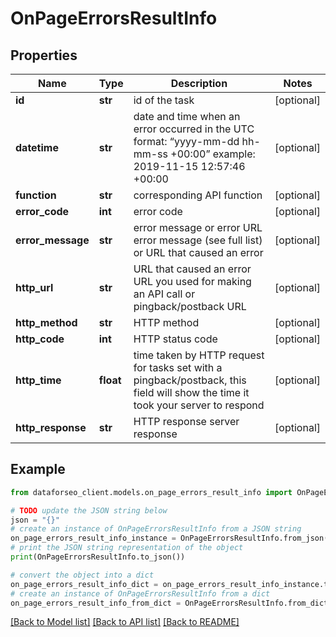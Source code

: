 # OnPageErrorsResultInfo


## Properties

Name | Type | Description | Notes
------------ | ------------- | ------------- | -------------
**id** | **str** | id of the task | [optional] 
**datetime** | **str** | date and time when an error occurred in the UTC format: “yyyy-mm-dd hh-mm-ss +00:00” example: 2019-11-15 12:57:46 +00:00 | [optional] 
**function** | **str** | corresponding API function | [optional] 
**error_code** | **int** | error code | [optional] 
**error_message** | **str** | error message or error URL error message (see full list) or URL that caused an error | [optional] 
**http_url** | **str** | URL that caused an error URL you used for making an API call or pingback/postback URL | [optional] 
**http_method** | **str** | HTTP method | [optional] 
**http_code** | **int** | HTTP status code | [optional] 
**http_time** | **float** | time taken by HTTP request for tasks set with a pingback/postback, this field will show the time it took your server to respond | [optional] 
**http_response** | **str** | HTTP response server response | [optional] 

## Example

```python
from dataforseo_client.models.on_page_errors_result_info import OnPageErrorsResultInfo

# TODO update the JSON string below
json = "{}"
# create an instance of OnPageErrorsResultInfo from a JSON string
on_page_errors_result_info_instance = OnPageErrorsResultInfo.from_json(json)
# print the JSON string representation of the object
print(OnPageErrorsResultInfo.to_json())

# convert the object into a dict
on_page_errors_result_info_dict = on_page_errors_result_info_instance.to_dict()
# create an instance of OnPageErrorsResultInfo from a dict
on_page_errors_result_info_from_dict = OnPageErrorsResultInfo.from_dict(on_page_errors_result_info_dict)
```
[[Back to Model list]](../README.md#documentation-for-models) [[Back to API list]](../README.md#documentation-for-api-endpoints) [[Back to README]](../README.md)


